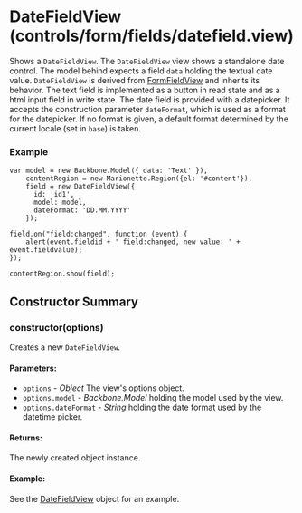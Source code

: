 # DateFieldView (controls/form/fields/datefield.view)

  Shows a `DateFieldView`. The `DateFieldView` view shows a standalone date
  control. The model behind expects a field `data` holding the textual date value.
  `DateFieldView` is derived from [FormFieldView](./formfield.md) and inherits its behavior.
  The text field is implemented as a button in read state and as a html input field in write state.
  The date field is provided with a datepicker. It accepts the construction parameter
  `dateFormat`, which is used as a format for the datepicker. If no format is given, a default
  format determined by the current locale (set in `base`) is taken.

### Example

    var model = new Backbone.Model({ data: 'Text' }),
        contentRegion = new Marionette.Region({el: '#content'}),
        field = new DateFieldView({ 
          id: 'id1',
          model: model,
          dateFormat: 'DD.MM.YYYY'
        });
    
    field.on("field:changed", function (event) {
        alert(event.fieldid + ' field:changed, new value: ' + event.fieldvalue);
    });
    
    contentRegion.show(field);

## Constructor Summary

### constructor(options)

  Creates a new `DateFieldView`.

#### Parameters:
* `options` - *Object* The view's options object.
* `options.model` - *Backbone.Model* holding the model used by the view.
* `options.dateFormat` - *String* holding the date format used by the datetime picker.

#### Returns:

  The newly created object instance.

#### Example:

  See the [DateFieldView](#) object for an example.


